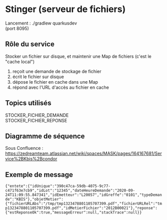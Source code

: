 # Stinger (serveur de fichiers)
Lancement : ./gradlew quarkusdev <br>
(port 8095)

## Rôle du service
Stocker un fichier sur disque, et maintenir une Map de fichiers (c'est le "cache local")
1) reçoit une demande de stockage de fichier
2) écrit le fichier sur disque
3) dépose le fichier en cache dans une Map
4) répond avec l'URL d'accès au fichier en cache

## Topics utilisés
STOCKER_FICHIER_DEMANDE<br>
STOCKER_FICHIER_REPONSE<br>

## Diagramme de séquence
Sous Confluence : https://zedreamteam.atlassian.net/wiki/spaces/MASK/pages/164167681/Service%2BKbis%2Bcondor

## Exemple de message 
``
{"entete":{"idUnique":"390c47ca-59db-4075-9c77-c471f63e7cb9","idLot":"12345","dateHeureDemande":"2020-09-24T11:09:55.847341","idEmetteur":"L20057","idGreffe":"0101","typeDemande":"KBIS"},"objetMetier":{"fichierURLAbs":"/tmp/tmp1323478801105707399.pdf","fichierURLRel":"tmp1323478801105707399.pdf","idMetierFichier":"2012B00021"},"reponse":{"estReponseOk":true,"messageErreur":null,"stackTrace":null}}
``
